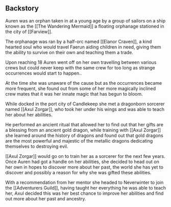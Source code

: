 
## Backstory

Auren was an orphan taken in at a young age by a group of sailors on a ship known as the [[The Wandering Mermaid]] a floating orphanage stationed in the city of [[Farview]]. 

The orphanage was ran by a half-orc named [[Elanor Craven]], a kind hearted soul who would travel Faerun aiding children in need, giving them the ability to survive on their own and teaching them a trade.

Upon reaching 18 Auren went off on her own travelling between various crews but could never keep with the same crew for too long as strange occurrences would start to happen.. 

At the time she was unaware of the cause but as the occurrences became more frequent, she found out from some of her more magically inclined crew mates that it was her innate magic that has begun to bloom.

While docked in the port city of Candlekeep she met a dragonborn sorcerer named [[Axul Zorgar]], who took her under his wings and was able to teach her about her abilities.

He performed an ancient ritual that allowed her to find out that her gifts are a blessing from an ancient gold dragon, while training with [[Axul Zorgar]] she learned around the history of dragons and found out that gold dragons are the most powerful and majestic of the metallic dragons dedicating themselves to destroying evil.

[[Axul Zorgar]] would go on to train her as a sorcerer for the next few years. Once Auren had got a handle on her abilities, she decided to head out on her own in hopes to discover more about her past, the world she has yet to discover and possibly a reason for why she was gifted these abilities.

With a recommendation from her mentor she headed to Neverwinter to join the [[Adventurers Guild]], having taught her everything he was able to teach her, Axul decided this was her best chance to improve her abilities and find out more about her past and ancestry.